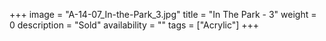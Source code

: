 +++
image = "A-14-07_In-the-Park_3.jpg"
title = "In The Park - 3"
weight = 0
description = "Sold"
availability = ""
tags = ["Acrylic"]
+++
